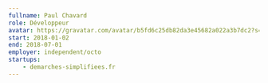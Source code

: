 ```yaml
---
fullname: Paul Chavard
role: Développeur
avatar: https://gravatar.com/avatar/b5fd6c25db82da3e45682a022a3b7dc2?s=512
start: 2018-01-02
end: 2018-07-01
employer: independent/octo
startups:
    - demarches-simplifiees.fr
---
```

